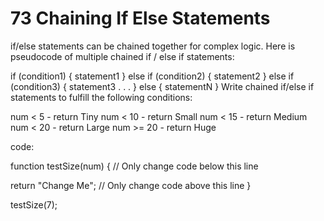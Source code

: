 # 73 Chaining If Else Statements


if/else statements can be chained together for complex logic. Here is pseudocode of multiple chained if / else if statements:

if (condition1) {
  statement1
} else if (condition2) {
  statement2
} else if (condition3) {
  statement3
. . .
} else {
  statementN
}
Write chained if/else if statements to fulfill the following conditions:

num < 5 - return Tiny
num < 10 - return Small
num < 15 - return Medium
num < 20 - return Large
num >= 20 - return Huge

code:

function testSize(num) {
  // Only change code below this line


  return "Change Me";
  // Only change code above this line
}

testSize(7);